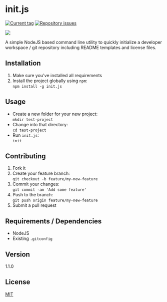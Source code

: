 # init.js

[![Current tag](http://img.shields.io/github/tag/[GitHubUsername]/init.js.svg)](https://github.com/frdmn/init.js/tags) [![Repository issues](http://issuestats.com/github/frdmn/init.js/badge/issue)](http://issuestats.com/github/frdmn/init.js)

![](http://up.frd.mn/755Ry.gif)

A simple NodeJS based command line utility to quickly initialize a developer workspace / git repository including README templates and license files.

## Installation

1. Make sure you've installed all requirements
2. Install the project globally using `npm`:  
  `npm install -g init.js`

## Usage

* Create a new folder for your new project:  
  `mkdir test-project`  
* Change into that directory:  
  `cd test-project`  
* Run `init.js`:  
  `init`  

## Contributing

1. Fork it
2. Create your feature branch:  
  `git checkout -b feature/my-new-feature`
3. Commit your changes:  
  `git commit -am 'Add some feature'`
4. Push to the branch:  
  `git push origin feature/my-new-feature`
5. Submit a pull request

## Requirements / Dependencies

* NodeJS
* Existing `.gitconfig`

## Version

1.1.0

## License

[MIT](LICENSE)
